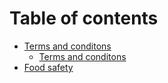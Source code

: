 # Table of contents

* [Terms and conditons](README.md)
  * [Terms and conditons](README.md)
* [Food safety](food-safety.md)
